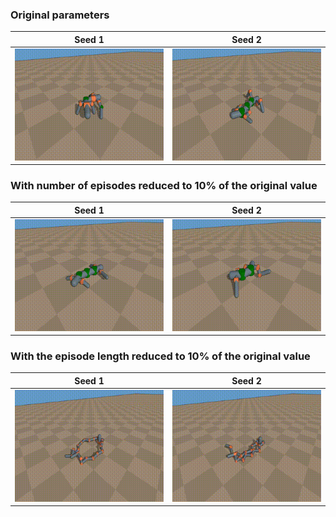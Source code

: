 ### Original parameters
| Seed 1 | Seed 2 |
|-------|-------|
| ![Standard GIF 1](gif_standard_8_robogrammar.gif) | ![Standard GIF 2](gif_standard_17_robogrammar.gif) |

### With number of episodes reduced to 10% of the original value
| Seed 1 | Seed 2 |
|-------|-------|
| ![Reduced Quantity GIF 1](gif_reduced_quantity_0_robogrammar.gif) | ![Reduced Quantity GIF 2](gif_reduced_quantity_9_robogrammar.gif) |


### With the episode length reduced to 10% of the original value
| Seed 1 | Seed 2 |
|-------|-------|
| ![Reduced Length GIF 1](gif_reduced_length_4_robogrammar.gif) | ![Reduced Length GIF 2](gif_reduced_length_13_robogrammar.gif) |


